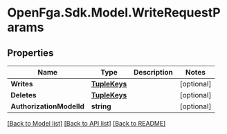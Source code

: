 # OpenFga.Sdk.Model.WriteRequestParams

## Properties

Name | Type | Description | Notes
------------ | ------------- | ------------- | -------------
**Writes** | [**TupleKeys**](TupleKeys.md) |  | [optional] 
**Deletes** | [**TupleKeys**](TupleKeys.md) |  | [optional] 
**AuthorizationModelId** | **string** |  | [optional] 

[[Back to Model list]](../README.md#models) [[Back to API list]](../README.md#api-endpoints) [[Back to README]](../README.md)

